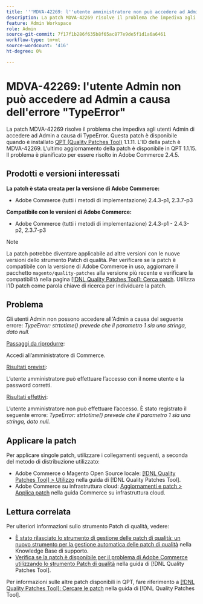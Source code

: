 ```yaml
---
title: '''MDVA-42269: l''utente amministratore non può accedere ad Admin a causa dell''errore "TypeError"'''
description: La patch MDVA-42269 risolve il problema che impediva agli utenti Admin di accedere ad Admin a causa di TypeError. Questa patch è disponibile quando è installato [Quality Patches Tool (QPT)](https://experienceleague.adobe.com/it/docs/commerce-knowledge-base/kb/announcements/commerce-announcements/magento-quality-patches-released-new-tool-to-self-serve-quality-patches) 1.1.11.  L'ID della patch è MDVA-42269.  L’ultimo aggiornamento della patch è disponibile in QPT 1.1.15. Il problema è pianificato per essere risolto in Adobe Commerce 2.4.5.
feature: Admin Workspace
role: Admin
source-git-commit: 7f17f1b286f635b8f65ac877e9de5f1d1a6a6461
workflow-type: tm+mt
source-wordcount: '416'
ht-degree: 0%

---
```


# MDVA-42269: l&#39;utente Admin non può accedere ad Admin a causa dell&#39;errore &quot;TypeError&quot;

La patch MDVA-42269 risolve il problema che impediva agli utenti Admin di accedere ad Admin a causa di TypeError. Questa patch è disponibile quando è installato [QPT (Quality Patches Tool)](https://experienceleague.adobe.com/it/docs/commerce-knowledge-base/kb/announcements/commerce-announcements/magento-quality-patches-released-new-tool-to-self-serve-quality-patches) 1.1.11.  L&#39;ID della patch è MDVA-42269.  L’ultimo aggiornamento della patch è disponibile in QPT 1.1.15. Il problema è pianificato per essere risolto in Adobe Commerce 2.4.5.

## Prodotti e versioni interessati

**La patch è stata creata per la versione di Adobe Commerce:**

* Adobe Commerce (tutti i metodi di implementazione) 2.4.3-p1, 2.3.7-p3

**Compatibile con le versioni di Adobe Commerce:**

* Adobe Commerce (tutti i metodi di implementazione) 2.4.3-p1 - 2.4.3-p2, 2.3.7-p3

>[!NOTE]
>
>La patch potrebbe diventare applicabile ad altre versioni con le nuove versioni dello strumento Patch di qualità. Per verificare se la patch è compatibile con la versione di Adobe Commerce in uso, aggiornare il pacchetto `magento/quality-patches` alla versione più recente e verificare la compatibilità nella pagina [[!DNL Quality Patches Tool]: Cerca patch](https://experienceleague.adobe.com/it/docs/commerce-knowledge-base/kb/announcements/commerce-announcements/magento-quality-patches-released-new-tool-to-self-serve-quality-patches). Utilizza l’ID patch come parola chiave di ricerca per individuare la patch.

## Problema

Gli utenti Admin non possono accedere all&#39;Admin a causa del seguente errore: *TypeError: strtotime() prevede che il parametro 1 sia una stringa, dato null.*

<u>Passaggi da riprodurre</u>:

Accedi all’amministratore di Commerce.

<u>Risultati previsti</u>:

L’utente amministratore può effettuare l’accesso con il nome utente e la password corretti.

<u>Risultati effettivi</u>:

L’utente amministratore non può effettuare l’accesso. È stato registrato il seguente errore: *TypeError: strtotime() prevede che il parametro 1 sia una stringa, dato null.*

## Applicare la patch

Per applicare singole patch, utilizzare i collegamenti seguenti, a seconda del metodo di distribuzione utilizzato:

* Adobe Commerce o Magento Open Source locale: [[!DNL Quality Patches Tool] > Utilizzo](/help/tools/quality-patches-tool/usage.md) nella guida di [!DNL Quality Patches Tool].
* Adobe Commerce su infrastruttura cloud: [Aggiornamenti e patch > Applica patch](https://experienceleague.adobe.com/docs/commerce-cloud-service/user-guide/develop/upgrade/apply-patches.html?lang=it) nella guida Commerce su infrastruttura cloud.

## Lettura correlata

Per ulteriori informazioni sullo strumento Patch di qualità, vedere:

* [È stato rilasciato lo strumento di gestione delle patch di qualità: un nuovo strumento per la gestione automatica delle patch di qualità](https://experienceleague.adobe.com/it/docs/commerce-knowledge-base/kb/announcements/commerce-announcements/magento-quality-patches-released-new-tool-to-self-serve-quality-patches) nella Knowledge Base di supporto.
* [Verifica se la patch è disponibile per il problema di Adobe Commerce utilizzando lo strumento Patch di qualità](/help/tools/quality-patches-tool/patches-available-in-qpt/check-patch-for-magento-issue-with-magento-quality-patches.md) nella guida di [!DNL Quality Patches Tool].

Per informazioni sulle altre patch disponibili in QPT, fare riferimento a [[!DNL Quality Patches Tool]: Cercare le patch](https://experienceleague.adobe.com/tools/commerce-quality-patches/index.html?lang=it) nella guida di [!DNL Quality Patches Tool].
